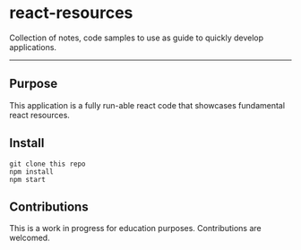 # react-resources
Collection of notes, code samples to use as guide to quickly develop applications.

---

## Purpose

This application is a fully run-able react code that showcases fundamental react resources.  

## Install

    git clone this repo
    npm install
    npm start

## Contributions
This is a work in progress for education purposes. Contributions are welcomed.
